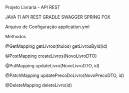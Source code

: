Projeto Livraria -  API REST

JAVA 11
API REST
GRADLE
SWAGGER
SPRING FOX


Arquivo de Configuração application.yml

Methodos

@GetMapping	
	getLivros(titulos)
	getLivrosById(id)
	
@PostMapping
	createLivros(NovoLivroDTO)
	
@PutMapping
	updateLivro(NovoLivroDTO, id)

@PatchMapping
	updatePrecoDoLivro(NovoPrecoDTO, id)

@DeleteMapping
	deleteLivro(id)	
